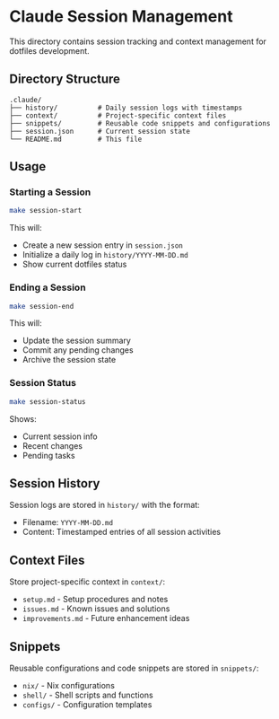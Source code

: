 # Claude Session Management

This directory contains session tracking and context management for dotfiles development.

## Directory Structure

```
.claude/
├── history/          # Daily session logs with timestamps
├── context/          # Project-specific context files
├── snippets/         # Reusable code snippets and configurations
├── session.json      # Current session state
└── README.md         # This file
```

## Usage

### Starting a Session

```bash
make session-start
```

This will:
- Create a new session entry in `session.json`
- Initialize a daily log in `history/YYYY-MM-DD.md`
- Show current dotfiles status

### Ending a Session

```bash
make session-end
```

This will:
- Update the session summary
- Commit any pending changes
- Archive the session state

### Session Status

```bash
make session-status
```

Shows:
- Current session info
- Recent changes
- Pending tasks

## Session History

Session logs are stored in `history/` with the format:
- Filename: `YYYY-MM-DD.md`
- Content: Timestamped entries of all session activities

## Context Files

Store project-specific context in `context/`:
- `setup.md` - Setup procedures and notes
- `issues.md` - Known issues and solutions
- `improvements.md` - Future enhancement ideas

## Snippets

Reusable configurations and code snippets are stored in `snippets/`:
- `nix/` - Nix configurations
- `shell/` - Shell scripts and functions
- `configs/` - Configuration templates
